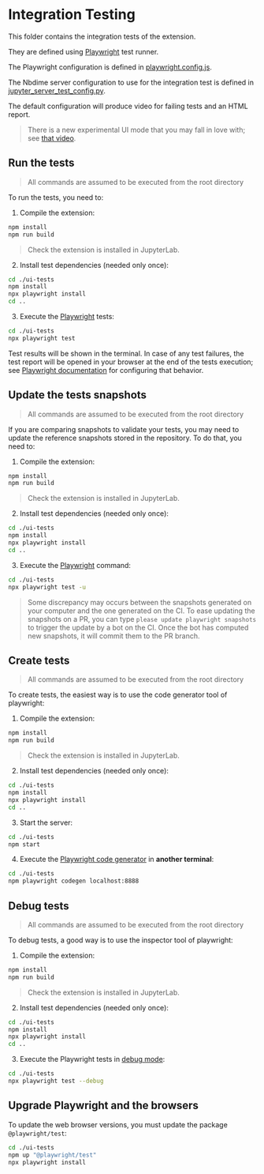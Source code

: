 # Integration Testing

This folder contains the integration tests of the extension.

They are defined using [Playwright](https://playwright.dev/docs/intro) test runner.

The Playwright configuration is defined in [playwright.config.js](./playwright.config.js).

The Nbdime server configuration to use for the integration test is defined
in [jupyter_server_test_config.py](./jupyter_server_test_config.py).

The default configuration will produce video for failing tests and an HTML report.

> There is a new experimental UI mode that you may fall in love with; see [that video](https://www.youtube.com/watch?v=jF0yA-JLQW0).

## Run the tests

> All commands are assumed to be executed from the root directory

To run the tests, you need to:

1. Compile the extension:

```sh
npm install
npm run build
```

> Check the extension is installed in JupyterLab.

2. Install test dependencies (needed only once):

```sh
cd ./ui-tests
npm install
npx playwright install
cd ..
```

3. Execute the [Playwright](https://playwright.dev/docs/intro) tests:

```sh
cd ./ui-tests
npx playwright test
```

Test results will be shown in the terminal. In case of any test failures, the test report
will be opened in your browser at the end of the tests execution; see
[Playwright documentation](https://playwright.dev/docs/test-reporters#html-reporter)
for configuring that behavior.

## Update the tests snapshots

> All commands are assumed to be executed from the root directory

If you are comparing snapshots to validate your tests, you may need to update
the reference snapshots stored in the repository. To do that, you need to:

1. Compile the extension:

```sh
npm install
npm run build
```

> Check the extension is installed in JupyterLab.

2. Install test dependencies (needed only once):

```sh
cd ./ui-tests
npm install
npx playwright install
cd ..
```

3. Execute the [Playwright](https://playwright.dev/docs/intro) command:

```sh
cd ./ui-tests
npx playwright test -u
```

> Some discrepancy may occurs between the snapshots generated on your computer and
> the one generated on the CI. To ease updating the snapshots on a PR, you can
> type `please update playwright snapshots` to trigger the update by a bot on the CI.
> Once the bot has computed new snapshots, it will commit them to the PR branch.

## Create tests

> All commands are assumed to be executed from the root directory

To create tests, the easiest way is to use the code generator tool of playwright:

1. Compile the extension:

```sh
npm install
npm run build
```

> Check the extension is installed in JupyterLab.

2. Install test dependencies (needed only once):

```sh
cd ./ui-tests
npm install
npx playwright install
cd ..
```

3. Start the server:

```sh
cd ./ui-tests
npm start
```

4. Execute the [Playwright code generator](https://playwright.dev/docs/codegen) in **another terminal**:

```sh
cd ./ui-tests
npm playwright codegen localhost:8888
```

## Debug tests

> All commands are assumed to be executed from the root directory

To debug tests, a good way is to use the inspector tool of playwright:

1. Compile the extension:

```sh
npm install
npm run build
```

> Check the extension is installed in JupyterLab.

2. Install test dependencies (needed only once):

```sh
cd ./ui-tests
npm install
npx playwright install
cd ..
```

3. Execute the Playwright tests in [debug mode](https://playwright.dev/docs/debug):

```sh
cd ./ui-tests
npx playwright test --debug
```

## Upgrade Playwright and the browsers

To update the web browser versions, you must update the package `@playwright/test`:

```sh
cd ./ui-tests
npm up "@playwright/test"
npx playwright install
```
